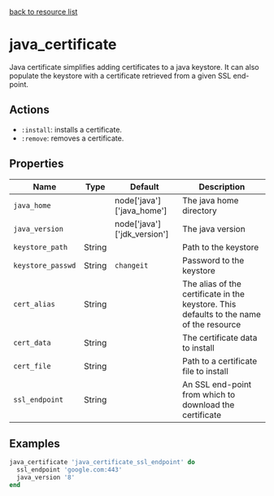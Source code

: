 [back to resource list](https://github.com/sous-chefs/java#resources)

# java_certificate

Java certificate simplifies adding certificates to a java keystore.
It can also populate the keystore with a certificate retrieved from a given SSL end-point.

## Actions

- `:install`: installs a certificate.
- `:remove`: removes a certificate.

## Properties

| Name              | Type   | Default                     | Description                                                                             |
| ----------------- | ------ | --------------------------- | --------------------------------------------------------------------------------------- |
| `java_home`       |        | node['java']['java_home']   | The java home directory                                                                 |
| `java_version`    |        | node['java']['jdk_version'] | The java version                                                                        |
| `keystore_path`   | String |                             | Path to the keystore                                                                    |
| `keystore_passwd` | String | `changeit`                  | Password to the keystore                                                                |
| `cert_alias`      | String |                             | The alias of the certificate in the keystore. This defaults to the name of the resource |
| `cert_data`       | String |                             | The certificate data to install                                                         |
| `cert_file`       | String |                             | Path to a certificate file to install                                                   |
| `ssl_endpoint`    | String |                             | An SSL end-point from which to download the certificate                                 |

## Examples

```ruby
java_certificate 'java_certificate_ssl_endpoint' do
  ssl_endpoint 'google.com:443'
  java_version '8'
end
```
